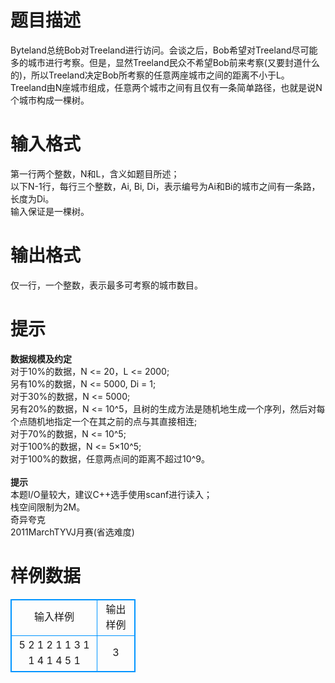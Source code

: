 # 

 
 # 题目描述 
Byteland总统Bob对Treeland进行访问。会谈之后，Bob希望对Treeland尽可能多的城市进行考察。但是，显然Treeland民众不希望Bob前来考察(又要封道什么的)，所以Treeland决定Bob所考察的任意两座城市之间的距离不小于L。Treeland由N座城市组成，任意两个城市之间有且仅有一条简单路径，也就是说N个城市构成一棵树。 

 
 # 输入格式 
第一行两个整数，N和L，含义如题目所述；<BR>以下N-1行，每行三个整数，Ai,&nbsp;Bi,&nbsp;Di，表示编号为Ai和Bi的城市之间有一条路，长度为Di。<BR>输入保证是一棵树。 

 
 # 输出格式 
仅一行，一个整数，表示最多可考察的城市数目。 

 
 # 提示 
<B>数据规模及约定</B><BR>对于10%的数据，N&nbsp;&lt;=&nbsp;20，L&nbsp;&lt;=&nbsp;2000;<BR>另有10%的数据，N&nbsp;&lt;=&nbsp;5000,&nbsp;Di&nbsp;=&nbsp;1;<BR>对于30%的数据，N&nbsp;&lt;=&nbsp;5000;<BR>另有20%的数据，N&nbsp;&lt;=&nbsp;10^5，且树的生成方法是随机地生成一个序列，然后对每个点随机地指定一个在其之前的点与其直接相连;<BR>对于70%的数据，N&nbsp;&lt;=&nbsp;10^5;<BR>对于100%的数据，N&nbsp;&lt;=&nbsp;5×10^5;<BR>对于100%的数据，任意两点间的距离不超过10^9。<BR><BR><B>提示</B><BR>本题I/O量较大，建议C++选手使用scanf进行读入；<BR>栈空间限制为2M。<BR>奇异夸克<BR>2011MarchTYVJ月赛(省选难度)<BR> 
# 样例数据
<style>
        table,table tr th, table tr td { border:1px solid #0094ff; }
        table { width: 200px; min-height: 25px; line-height: 25px; text-align: center; border-collapse: collapse;}   
    </style>
<table>
	<tr>
		<td>输入样例</td>
		<td>输出样例</td>
	</tr>
<tr><td>5 2
1 2 1
1 3 1
1 4 1
4 5 1
</td><td>3
</td></tr></table>
